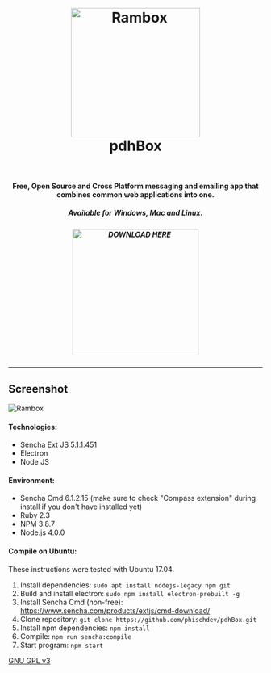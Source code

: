 <h1 align="center">
  <br>
  <a href="http://rambox.pro"><img src="https://raw.githubusercontent.com/phischdev/pdhBox/master/resources/IconCyan.ico" width="256px" alt="Rambox"></a>
  <br>
  pdhBox
  <br>
  <br>
</h1>

<h4 align="center">Free, Open Source and Cross Platform messaging and emailing app that combines common web applications into one.</h4>

<h5 align="center">Available for Windows, Mac and Linux.</h5>

<h5 align="center"><a href="https://diehumanisten.de" target="_blank"><img src="https://cdn.rawgit.com/saenzramiro/rambox/gh-pages/images/img-download.svg" width="250" alt="DOWNLOAD HERE"></a></h5>

----------

## Screenshot

![Rambox](https://raw.githubusercontent.com/saenzramiro/rambox/master/resources/screenshots/mac.png)


#### Technologies:

* Sencha Ext JS 5.1.1.451
* Electron
* Node JS

#### Environment:

* Sencha Cmd 6.1.2.15 (make sure to check "Compass extension" during install if you don't have installed yet)
* Ruby 2.3
* NPM 3.8.7
* Node.js 4.0.0

#### Compile on Ubuntu:

These instructions were tested with Ubuntu 17.04.
1. Install dependencies: `sudo apt install nodejs-legacy npm git`
2. Build and install electron: `sudo npm install electron-prebuilt -g`
3. Install Sencha Cmd (non-free): https://www.sencha.com/products/extjs/cmd-download/
4. Clone repository: `git clone https://github.com/phischdev/pdhBox.git`
5. Install npm dependencies: `npm install`
6. Compile: `npm run sencha:compile`
7. Start program: `npm start`

[GNU GPL v3](https://github.com/saenzramiro/rambox/LICENSE)
